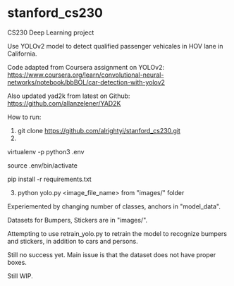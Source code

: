 # stanford_cs230
CS230 Deep Learning project

Use YOLOv2 model to detect qualified passenger vehicales in HOV lane in California.

Code adapted from Coursera assignment on YOLOv2:
https://www.coursera.org/learn/convolutional-neural-networks/notebook/bbBOL/car-detection-with-yolov2

Also updated yad2k from latest on Github:
https://github.com/allanzelener/YAD2K

How to run:

1) git clone https://github.com/alrightyi/stanford_cs230.git
2) 
virtualenv -p python3 .env

source .env/bin/activate

pip install -r requirements.txt

3) python yolo.py <image_file_name> from "images/" folder


Experiemented by changing number of classes, anchors in "model_data".


Datasets for Bumpers, Stickers are in "images/".

Attempting to use retrain_yolo.py to retrain the model to recognize bumpers and stickers, in addition to cars and persons.

Still no success yet.  Main issue is that the dataset does not have proper boxes.

Still WIP.


